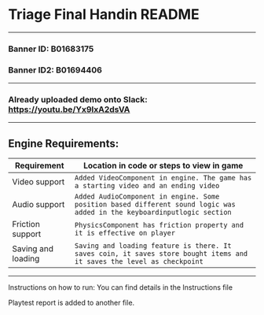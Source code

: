# Triage Final Handin README
---
### Banner ID: B01683175
### Banner ID2: B01694406

---
### Already uploaded demo onto Slack: https://youtu.be/Yx9lxA2dsVA
---

## Engine Requirements:

| Requirement         | Location in code or steps to view in game                                                                                   |
|---------------------|-----------------------------------------------------------------------------------------------------------------------------|
| Video support       | ```Added VideoComponent in engine. The game has a starting video and an ending video```                                     |
| Audio support       | ```Added AudioComponent in engine. Some position based different sound logic was added in the keyboardinputlogic section``` |
| Friction support    | ```PhysicsComponent has friction property and it is effective on player```                                                  |
| Saving and loading  | ```Saving and loading feature is there. It saves coin, it saves store bought items and it saves the level as checkpoint```  ||

--------------------------------------------------------------

Instructions on how to run: 
You can find details in the Instructions file

Playtest report is added to another file.
